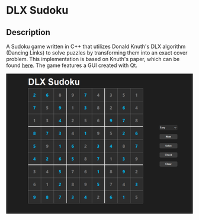 # DLX Sudoku

## Description
A Sudoku game written in C++ that utilizes Donald Knuth's DLX algorithm (Dancing Links) to solve puzzles by transforming them into an exact cover problem. This implementation is based on Knuth's paper, which can be found [here](https://arxiv.org/pdf/cs/0011047). The game features a GUI created with Qt.

![dlx_sudoku](https://github.com/jasonchen17/dlx_sudoku/blob/main/screenshots/dlx_sudoku.png?raw=true)
